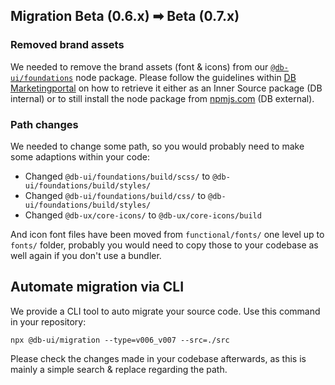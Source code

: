 ## Migration Beta (0.6.x) ➡ Beta (0.7.x)

### Removed brand assets

We needed to remove the brand assets (font & icons) from our [`@db-ui/foundations`](https://www.npmjs.com/package/@db-ui/foundations) node package. Please follow the guidelines within [DB Marketingportal](https://marketingportal.extranet.deutschebahn.com/marketingportal/Design-Anwendungen/db-ux-design-system/resources/db-theme) on how to retrieve it either as an Inner Source package (DB internal) or to still install the node package from [npmjs.com](https://www.npmjs.com/package/@db-ux/db-theme) (DB external).

### Path changes

We needed to change some path, so you would probably need to make some adaptions within your code:
- Changed `@db-ui/foundations/build/scss/` to `@db-ui/foundations/build/styles/`
- Changed `@db-ui/foundations/build/css/` to `@db-ui/foundations/build/styles/`
- Changed `@db-ux/core-icons/` to `@db-ux/core-icons/build`

And icon font files have been moved from `functional/fonts/` one level up to `fonts/` folder, probably you would need to copy those to your codebase as well again if you don't use a bundler.

## Automate migration via CLI

We provide a CLI tool to auto migrate your source code. Use this command in your repository:

```shell
npx @db-ui/migration --type=v006_v007 --src=./src
```

Please check the changes made in your codebase afterwards, as this is mainly a simple search & replace regarding the path.
